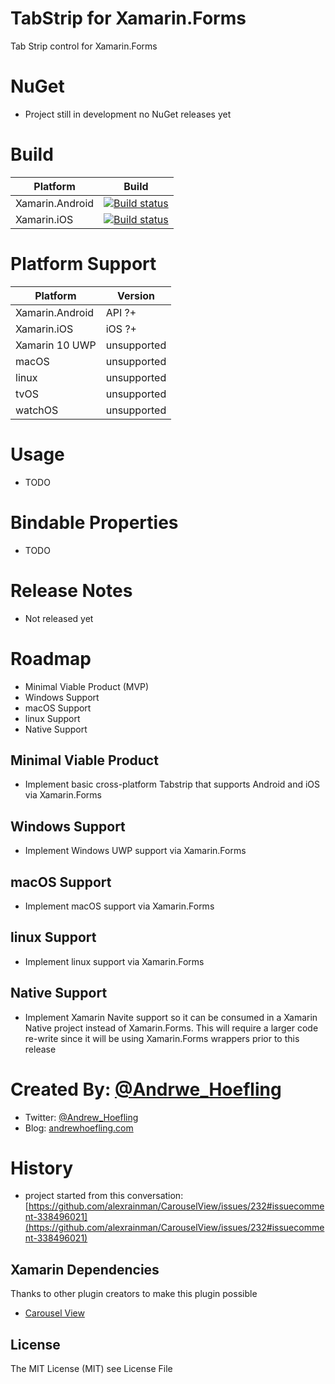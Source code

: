 # TabStrip for Xamarin.Forms
Tab Strip control for Xamarin.Forms

# NuGet

* Project still in development no NuGet releases yet

# Build

| Platform        | Build                                                                                                                                              |
|-----------------|----------------------------------------------------------------------------------------------------------------------------------------------------|
| Xamarin.Android | [![Build status](https://ci.appveyor.com/api/projects/status/d0frm6gffguiclpy?svg=true)](https://ci.appveyor.com/project/ahoefling/tabstrip)       |
| Xamarin.iOS     | [![Build status](https://ci.appveyor.com/api/projects/status/x9oy210ow1xcqnvt?svg=true)](https://ci.appveyor.com/project/ahoefling/tabstrip-3dww3) |

# Platform Support

| Platform         | Version     |
|------------------|-------------|
| Xamarin.Android  | API ?+      |
| Xamarin.iOS      | iOS ?+      |
| Xamarin 10 UWP   | unsupported |
| macOS            | unsupported |
| linux            | unsupported |
| tvOS             | unsupported |
| watchOS          | unsupported |

# Usage

* TODO

# Bindable Properties

* TODO

# Release Notes

* Not released yet

# Roadmap

* Minimal Viable Product (MVP)
* Windows Support
* macOS Support
* linux Support
* Native Support

## Minimal Viable Product

* Implement basic cross-platform Tabstrip that supports Android and iOS via Xamarin.Forms

## Windows Support

* Implement Windows UWP support via Xamarin.Forms

## macOS Support

* Implement macOS support via Xamarin.Forms

## linux Support

* Implement linux support via Xamarin.Forms

## Native Support

* Implement Xamarin Navite support so it can be consumed in a Xamarin Native project instead of Xamarin.Forms. This will require a larger code re-write since it will be using Xamarin.Forms wrappers prior to this release

# Created By: [@Andrwe_Hoefling](https://twitter.com/andrew_hoefling)

* Twitter: [@Andrew_Hoefling](https://twitter.com/andrew_hoefling)
* Blog: [andrewhoefling.com](http://www.andrewhoefling.com)

# History

* project started from this conversation: [https://github.com/alexrainman/CarouselView/issues/232#issuecomment-338496021](https://github.com/alexrainman/CarouselView/issues/232#issuecomment-338496021)

## Xamarin Dependencies

Thanks to other plugin creators to make this plugin possible

* [Carousel View](https://github.com/alexrainman/CarouselView)

## License

The MIT License (MIT) see License File